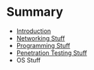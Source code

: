 # Summary

* [Introduction](README.md)
* [Networking Stuff](chapter1.md)
* [Programming Stuff](programming-stuff.md)
* [Penetration Testing Stuff](penetration-testing-stuff.md)
* OS Stuff

